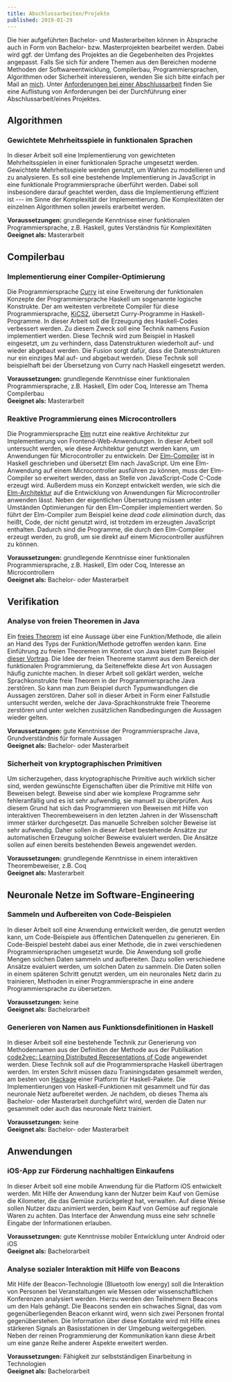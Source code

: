 ```yaml
---
title: Abschlussarbeiten/Projekte
published: 2019-01-29
---
```


Die hier aufgeführten Bachelor- und Masterarbeiten können in Absprache auch in Form von Bachelor- bzw. Masterprojekten bearbeitet werden.
Dabei wird ggf. der Umfang des Projektes an die Gegebenheiten des Projektes angepasst.
Falls Sie sich für andere Themen aus den Bereichen moderne Methoden der Softwareentwicklung, Compilerbau, Programmiersprachen, Algorithmen oder Sicherheit interessieren, wenden Sie sich bitte einfach per Mail an [mich](mailto:jan.christiansen@hs-flensburg.de).
Unter [Anforderungen bei einer Abschlussarbeit](/teaching/student-project.html) finden Sie eine Auflistung von Anforderungen bei der Durchführung einer Abschlussarbeit/eines Projektes.


## Algorithmen


### Gewichtete Mehrheitsspiele in funktionalen Sprachen

In dieser Arbeit soll eine Implementierung von gewichteten Mehrheitsspielen in einer funktionalen Sprache umgesetzt werden.
Gewichtete Mehrheitsspiele werden genutzt, um Wahlen zu modellieren und zu analysieren.
Es soll eine bestehende Implementierung in JavaScript in eine funktionale Programmiersprache überführt werden.
Dabei soll insbesondere darauf geachtet werden, dass die Implementierung effizient ist --- im Sinne der Komplexität der Implementierung.
Die Komplexitäten der einzelnen Algorithmen sollen jeweils erarbeitet werden.

**Voraussetzungen:** grundlegende Kenntnisse einer funktionalen Programmiersprache, z.B. Haskell, gutes Verständnis für Komplexitäten  
**Geeignet als:** Masterarbeit


## Compilerbau


### Implementierung einer Compiler-Optimierung

Die Programmiersprache [Curry](http://citeseerx.ist.psu.edu/viewdoc/download?doi=10.1.1.207.2248&rep=rep1&type=pdf) ist eine Erweiterung der funktionalen Konzepte der Programmiersprache Haskell um sogenannte logische Konstrukte.
Der am weitesten verbreitete Compiler für diese Programmiersprache, [KiCS2](https://www-ps.informatik.uni-kiel.de/kics2/), übersetzt Curry-Programme in Haskell-Programme.
In dieser Arbeit soll die Erzeugung des Haskell-Codes verbessert werden.
Zu diesem Zweck soll eine Technik namens Fusion implementiert werden.
Diese Technik wird zum Beispiel in Haskell eingesetzt, um zu verhindern, dass Datenstrukturen wiederholt auf- und wieder abgebaut werden.
Die Fusion sorgt dafür, dass die Datenstrukturen nur ein einziges Mal auf- und abgebaut werden.
Diese Technik soll beispielhaft bei der Übersetzung von Curry nach Haskell eingesetzt werden.

**Voraussetzungen:** grundlegende Kenntnisse einer funktionalen Programmiersprache, z.B. Haskell, Elm oder Coq, Interesse am Thema Compilerbau  
**Geeignet als:** Masterarbeit


### Reaktive Programmierung eines Microcontrollers

Die Programmiersprache [Elm](http://elm-lang.org) nutzt eine reaktive Architektur zur Implementierung von Frontend-Web-Anwendungen.
In dieser Arbeit soll untersucht werden, wie diese Architektur genutzt werden kann, um Anwendungen für Microcontroller zu entwickeln.
Der [Elm-Compiler](https://github.com/elm-lang/elm-compiler) ist in Haskell geschrieben und übersetzt Elm nach JavaScript.
Um eine Elm-Anwendung auf einem Microcontroller ausführen zu können, muss der Elm-Compiler so erweitert werden, dass an Stelle von JavaScript-Code C-Code erzeugt wird.
Außerdem muss ein Konzept entwickelt werden, wie sich die [Elm-Architektur](https://guide.elm-lang.org/architecture/) auf die Entwicklung von Anwendungen für Microcontroller anwenden lässt.
Neben der eigentlichen Übersetzung müssen unter Umständen Optimierungen für den Elm-Compiler implementiert werden.
So führt der Elm-Compiler zum Beispiel keine _dead code elimination_ durch, das heißt, Code, der nicht genutzt wird, ist trotzdem im erzeugten JavaScript enthalten.
Dadurch sind die Programme, die durch den Elm-Compiler erzeugt werden, zu groß, um sie direkt auf einem Microcontroller ausführen zu können.

**Voraussetzungen:** grundlegende Kenntnisse einer funktionalen Programmiersprache, z.B. Haskell, Elm oder Coq, Interesse an Microcontrollern  
**Geeignet als:** Bachelor- oder Masterarbeit


## Verifikation


### Analyse von freien Theoremen in Java

Ein [freies Theorem](http://www.cs.sfu.ca/CourseCentral/831/burton/Notes/July14/free.pdf) ist eine Aussage über eine Funktion/Methode, die allein an Hand des Typs der Funktion/Methode getroffen werden kann.
Eine Einführung zu freien Theoremen im Kontext von Java bietet zum Beispiel [dieser Vortrag](http://data.tmorris.net/talks/yow-west-2016/1d388b6263e7cbeedfbea224997648daa1d7862d/parametricity.pdf).
Die Idee der freien Theoreme stammt aus dem Bereich der funktionalen Programmierung, da Seiteneffekte diese Art von Aussagen häufig zunichte machen.
In dieser Arbeit soll geklärt werden, welche Sprachkonstrukte freie Theorem in der Programmiersprache Java zerstören.
So kann man zum Beispiel durch Typumwandlungen die Aussagen zerstören.
Daher soll in dieser Arbeit in Form einer Fallstudie untersucht werden, welche der Java-Sprachkonstrukte freie Theoreme zerstören und unter welchen zusätzlichen Randbedingungen die Aussagen wieder gelten.

**Voraussetzungen:** gute Kenntnisse der Programmiersprache Java, Grundverständnis für formale Aussagen  
**Geeignet als:** Bachelor- oder Masterarbeit


### Sicherheit von kryptographischen Primitiven

Um sicherzugehen, dass kryptographische Primitive auch wirklich sicher sind, werden gewünschte Eigenschaften über die Primitive mit Hilfe von Beweisen belegt.
Beweise sind aber wie komplexe Programme sehr fehleranfällig und es ist sehr aufwendig, sie manuell zu überprüfen.
Aus diesem Grund hat sich das Programmieren von Beweisen mit Hilfe von interaktiven Theorembeweisern in den letzten Jahren in der Wissenschaft immer stärker durchgesetzt.
Das manuelle Schreiben solcher Beweise ist sehr aufwendig.
Daher sollen in dieser Arbeit bestehende Ansätze zur automatischen Erzeugung solcher Beweise evaluiert werden.
Die Ansätze sollen auf einen bereits bestehenden Beweis angewendet werden.

**Voraussetzungen:** grundlegende Kenntnisse in einem interaktiven Theorembeweiser, z.B. Coq  
**Geeignet als:** Masterarbeit


## Neuronale Netze im Software-Engineering


### Sammeln und Aufbereiten von Code-Beispielen

In dieser Arbeit soll eine Anwendung entwickelt werden, die genutzt werden kann, um Code-Beispiele aus öffentlichen Datenquellen zu generieren.
Ein Code-Beispiel besteht dabei aus einer Methode, die in zwei verschiedenen Programmiersprachen umgesetzt wurde.
Die Anwendung soll große Mengen solchen Daten sammeln und aufbereiten.
Dazu sollen verschiedene Ansätze evaluiert werden, um solchen Daten zu sammeln.
Die Daten sollen in einem späteren Schritt genutzt werden, um ein neuronales Netz darin zu trainieren, Methoden in einer Programmiersprache in eine andere Programmiersprache zu übersetzen.

**Voraussetzungen:** keine  
**Geeignet als:** Bachelorarbeit


### Generieren von Namen aus Funktionsdefinitionen in Haskell

In dieser Arbeit soll eine bestehende Technik zur Generierung von Methodennamen aus der Definition der Methode aus der Publikation [code2vec: Learning Distributed Representations of Code](http://delivery.acm.org/10.1145/3300000/3290353/popl19main-p32-p.pdf?ip=193.175.183.169&id=3290353&acc=OA&key=4D4702B0C3E38B35%2E4D4702B0C3E38B35%2E4D4702B0C3E38B35%2E6D218144511F3437&__acm__=1548752550_57e4fa9092c8fecc4b2fe4640ea47c97) angewendet werden.
Diese Technik soll auf die Programmiersprache Haskell übertragen werden.
Im ersten Schrit müssen dazu Traniningsdaten gesammelt werden, am besten von [Hackage](https://hackage.haskell.org/packages/) einer Platform für Haskell-Pakete.
Die Implementierungen von Haskell-Funktionen mit gesammelt und für das neuronale Netz aufbereitet werden.
Je nachdem, ob dieses Thema als Bachelor- oder Masterarbeit durchgeführt wird, werden die Daten nur gesammelt oder auch das neuronale Netz trainiert.

**Voraussetzungen:** keine  
**Geeignet als:** Bachelor- oder Masterarbeit


## Anwendungen


### iOS-App zur Förderung nachhaltigen Einkaufens

In dieser Arbeit soll eine mobile Anwendung für die Platform iOS entwickelt werden.
Mit Hilfe der Anwendung kann der Nutzer beim Kauf von Gemüse die Kilometer, die das Gemüse zurückgelegt hat, verwalten.
Auf diese Weise sollen Nutzer dazu animiert werden, beim Kauf von Gemüse auf regionale Waren zu achten.
Das Interface der Anwendung muss eine sehr schnelle Eingabe der Informationen erlauben.

**Voraussetzungen:** gute Kenntnisse mobiler Entwicklung unter Android oder iOS  
**Geeignet als:** Bachelorarbeit


### Analyse sozialer Interaktion mit Hilfe von Beacons

Mit Hilfe der Beacon-Technologie (Bluetooth low energy) soll die Interaktion von Personen bei Veranstaltungen wie Messen oder wissenschaftlichen Konferenzen analysiert werden.
Hierzu werden den Teilnehmern Beacons um den Hals gehängt.
Die Beacons senden ein schwaches Signal, das vom gegenüberliegenden Beacon erkannt wird, wenn sich zwei Personen frontal gegenüberstehen.
Die Information über diese Kontakte wird mit Hilfe eines stärkeren Signals an Basisstationen in der Umgebung weitergegeben.
Neben der reinen Programmierung der Kommunikation kann diese Arbeit um eine ganze Reihe anderer Aspekte erweitert werden.

**Voraussetzungen:** Fähigkeit zur selbstständigen Einarbeitung in Technologien  
**Geeignet als:** Bachelorarbeit
